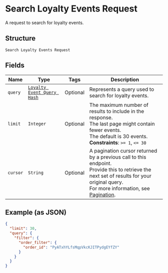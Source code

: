 
# Search Loyalty Events Request

A request to search for loyalty events.

## Structure

`Search Loyalty Events Request`

## Fields

| Name | Type | Tags | Description |
|  --- | --- | --- | --- |
| `query` | [`Loyalty Event Query Hash`](../../doc/models/loyalty-event-query.md) | Optional | Represents a query used to search for loyalty events. |
| `limit` | `Integer` | Optional | The maximum number of results to include in the response.<br>The last page might contain fewer events.<br>The default is 30 events.<br>**Constraints**: `>= 1`, `<= 30` |
| `cursor` | `String` | Optional | A pagination cursor returned by a previous call to this endpoint.<br>Provide this to retrieve the next set of results for your original query.<br>For more information, see [Pagination](../../https://developer.squareup.com/docs/basics/api101/pagination). |

## Example (as JSON)

```json
{
  "limit": 30,
  "query": {
    "filter": {
      "order_filter": {
        "order_id": "PyATxhYLfsMqpVkcKJITPydgEYfZY"
      }
    }
  }
}
```

